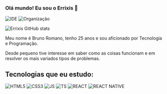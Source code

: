 ### Olá mundo! Eu sou o Errixis 👋 </br>

![IDE](https://img.shields.io/badge/Visual_Studio_Code-0078D4?style=for-the-badge&logo=visual%20studio%20code&logoColor=white)
![Organização](https://img.shields.io/badge/Notion-000000?style=for-the-badge&logo=notion&logoColor=white)

![Errixis GitHub stats](https://github-readme-stats.vercel.app/api?username=errixis&show_icons=true&theme=dracula)

Meu nome é Bruno Romano, tenho 25 anos e sou aficionado por Tecnologia e Programação.

Desde pequeno tive interesse em saber como as coisas funcionam e em resolver os mais variados tipos de problemas. 

## Tecnologias que eu estudo:

![HTML5](https://img.shields.io/badge/HTML5-E34F26?style=for-the-badge&logo=html5&logoColor=white)
![CSS3](https://img.shields.io/badge/CSS3-1572B6?style=for-the-badge&logo=css3&logoColor=white)
![JS](https://img.shields.io/badge/JavaScript-323330?style=for-the-badge&logo=javascript&logoColor=F7DF1E)
![TS](https://img.shields.io/badge/TypeScript-007ACC?style=for-the-badge&logo=typescript&logoColor=white)
![REACT](https://img.shields.io/badge/React-20232A?style=for-the-badge&logo=react&logoColor=61DAFB)
![REACT NATIVE](https://img.shields.io/badge/React_Native-20232A?style=for-the-badge&logo=react&logoColor=61DAFB)


